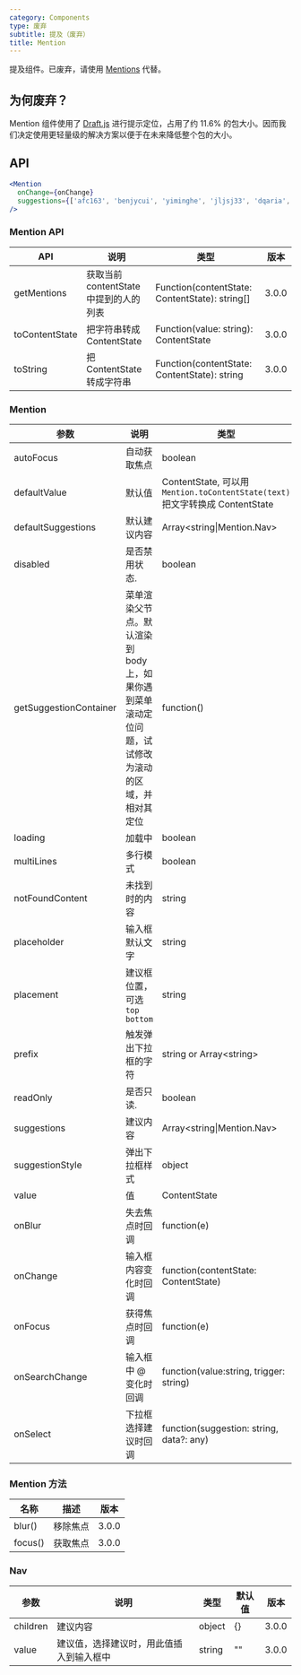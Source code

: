```yaml
---
category: Components
type: 废弃
subtitle: 提及（废弃）
title: Mention
---
```


提及组件。已废弃，请使用 [Mentions](/components/mentions) 代替。

## 为何废弃？

<div class="ant-alert ant-alert-error ant-alert-no-icon">
Mention 组件使用了
<a href="https://www.npmjs.com/package/draft-js" target="_blank" rel="noopener noreferrer">Draft.js</a>
进行提示定位，占用了约 11.6% 的包大小。因而我们决定使用更轻量级的解决方案以便于在未来降低整个包的大小。
</div>

## API

```jsx
<Mention
  onChange={onChange}
  suggestions={['afc163', 'benjycui', 'yiminghe', 'jljsj33', 'dqaria', 'RaoHai']}
/>
```

### Mention API

| API | 说明 | 类型 | 版本 |
| --- | --- | --- | --- |
| getMentions | 获取当前 contentState 中提到的人的列表 | Function(contentState: ContentState): string\[] | 3.0.0 |
| toContentState | 把字符串转成 ContentState | Function(value: string): ContentState | 3.0.0 |
| toString | 把 ContentState 转成字符串 | Function(contentState: ContentState): string | 3.0.0 |

### Mention

| 参数 | 说明 | 类型 | 默认值 | 版本 |
| --- | --- | --- | --- | --- |
| autoFocus | 自动获取焦点 | boolean | false | 3.0.0 |
| defaultValue | 默认值 | ContentState, 可以用 `Mention.toContentState(text)` 把文字转换成 ContentState | null | 3.0.0 |
| defaultSuggestions | 默认建议内容 | Array&lt;string\|Mention.Nav> | \[] | 3.12.0 |
| disabled | 是否禁用状态. | boolean | false | 3.0.0 |
| getSuggestionContainer | 菜单渲染父节点。默认渲染到 body 上，如果你遇到菜单滚动定位问题，试试修改为滚动的区域，并相对其定位 | function() | () => document.body | 3.0.0 |
| loading | 加载中 | boolean | false | 3.0.0 |
| multiLines | 多行模式 | boolean | false | 3.0.0 |
| notFoundContent | 未找到时的内容 | string | '无匹配结果，轻敲空格完成输入' | 3.0.0 |
| placeholder | 输入框默认文字 | string | null | 3.0.0 |
| placement | 建议框位置，可选 `top` `bottom` | string | 'bottom' | 3.0.0 |
| prefix | 触发弹出下拉框的字符 | string or Array&lt;string> | '@' | 3.0.0 |
| readOnly | 是否只读. | boolean | false | 3.0.0 |
| suggestions | 建议内容 | Array&lt;string\|Mention.Nav> | \[] | 3.0.0 |
| suggestionStyle | 弹出下拉框样式 | object | {} | 3.0.0 |
| value | 值 | ContentState | null | 3.0.0 |
| onBlur | 失去焦点时回调 | function(e) | null | 3.0.0 |
| onChange | 输入框内容变化时回调 | function(contentState: ContentState) | null | 3.0.0 |
| onFocus | 获得焦点时回调 | function(e) | null | 3.0.0 |
| onSearchChange | 输入框中 @ 变化时回调 | function(value:string, trigger: string) | \[] | 3.0.0 |
| onSelect | 下拉框选择建议时回调 | function(suggestion: string, data?: any) | null | 3.0.0 |

### Mention 方法

| 名称    | 描述     | 版本  |
| ------- | -------- | ----- |
| blur()  | 移除焦点 | 3.0.0 |
| focus() | 获取焦点 | 3.0.0 |

### Nav

| 参数     | 说明                                     | 类型   | 默认值 | 版本  |
| -------- | ---------------------------------------- | ------ | ------ | ----- |
| children | 建议内容                                 | object | {}     | 3.0.0 |
| value    | 建议值，选择建议时，用此值插入到输入框中 | string | ""     | 3.0.0 |
